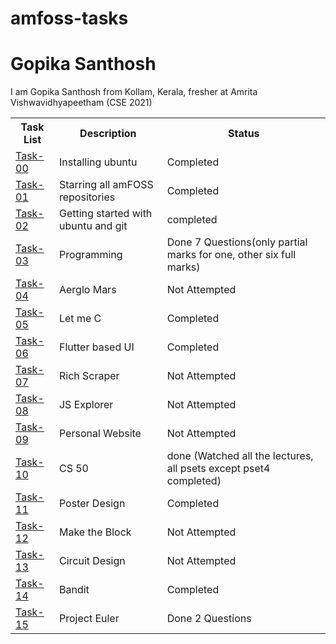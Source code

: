 # amfoss-tasks
# Gopika Santhosh
<p>I am Gopika Santhosh from Kollam, Kerala, fresher at Amrita Vishwavidhyapeetham (CSE 2021)</p>
<table>
  <tr>
    <th>Task List</th>
    <th>Description</th>
    <th>Status</th>
  </tr>
  <tr>
    <td><a href="https://github.com/GopikaSanthosh/amfoss-tasks/tree/main/task-00">Task-00</a></td>
    <td>Installing ubuntu</td>
    <td>Completed</td>
  </tr>
  <tr>
    <td><a href="https://github.com/GopikaSanthosh/amfoss-tasks/tree/main/task-01">Task-01</a></td>
    <td>Starring all amFOSS repositories</td>
    <td>Completed</td>
  </tr>
  <tr>
    <td><a href="https://github.com/GopikaSanthosh/amfoss-tasks/tree/main/task-02">Task-02</a></td>
    <td>Getting started with ubuntu and git</td>
    <td>completed</td>
  </tr>
  <tr>
    <td><a href="https://github.com/GopikaSanthosh/amfoss-tasks/tree/main/task-03">Task-03</a></td>
    <td>Programming</td>
    <td>Done 7 Questions(only partial marks for one, other six full marks)</td>
  </tr>
  <tr>
    <td><a href="https://github.com/GopikaSanthosh/amfoss-tasks/tree/main/task-04">Task-04</a></td>
    <td>Aerglo Mars</td>
    <td>Not Attempted</td>
  </tr>
  <tr>
    <td><a href="https://github.com/GopikaSanthosh/amfoss-tasks/tree/main/task-05">Task-05</a></td>
    <td>Let me C</td>
    <td>Completed</td>
  </tr>
   <tr>
    <td><a href="https://github.com/GopikaSanthosh/amfoss-tasks/tree/main/task-06">Task-06</a></td>
    <td> Flutter based UI </td>
    <td>Completed</td>
  </tr>
   <tr>
    <td><a href="https://github.com/GopikaSanthosh/amfoss-tasks/tree/main/task-07">Task-07</a></td>
    <td>Rich Scraper</td>
    <td>Not Attempted</td>
  </tr>
   <tr>
    <td><a href="https://github.com/GopikaSanthosh/amfoss-tasks/tree/main/task-08">Task-08</a></td>
    <td>JS Explorer</td>
    <td>Not Attempted</td>
  </tr>
  <tr>
    <td><a href="https://github.com/GopikaSanthosh/amfoss-tasks/tree/main/task-09">Task-09</a></td>
    <td>Personal Website</td>
    <td>Not Attempted</td>
  </tr>
  <tr>
    <td><a href="https://github.com/GopikaSanthosh/amfoss-tasks/tree/main/task-10">Task-10</a></td>
    <td>CS 50</td>
    <td>done (Watched all the lectures, all psets except pset4 completed)</td>
  </tr>
   <tr>
    <td><a href="https://github.com/GopikaSanthosh/amfoss-tasks/tree/main/task-11">Task-11</a></td>
    <td>Poster Design</td>
    <td>Completed</td>
  </tr>
   <tr>
    <td><a href="https://github.com/GopikaSanthosh/amfoss-tasks/tree/main/task-12">Task-12</a></td>
    <td>Make the Block</td>
    <td>Not Attempted</td>
  </tr>
   <tr>
    <td><a href="https://github.com/GopikaSanthosh/amfoss-tasks/tree/main/task-13">Task-13</a></td>
    <td>Circuit Design</td>
    <td>Not Attempted</td>
  </tr>
   <tr>
    <td><a href="https://github.com/GopikaSanthosh/amfoss-tasks/tree/main/task-14">Task-14</a></td>
    <td>Bandit</td>
    <td>Completed</td>
  </tr>
   <tr>
    <td><a href="https://github.com/GopikaSanthosh/amfoss-tasks/tree/main/task-15">Task-15</a></td>
    <td>Project Euler</td>
    <td>Done 2 Questions</td>
  </tr>
</table>
  
    
